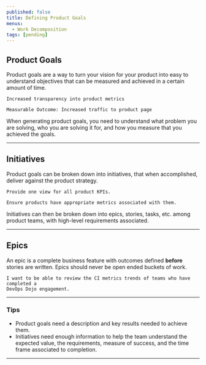 ```yaml
---
published: false
title: Defining Product Goals
menus:
  - Work Decomposition
tags: [pending]
---
```


## Product Goals

Product goals are a way to turn your vision for your product into easy to
understand objectives that can be measured and achieved in a certain amount of time.

```gherkin
Increased transparency into product metrics

Measurable Outcome: Increased traffic to product page
```

When generating product goals, you need to understand what problem you are
solving, who you are solving it for, and how you measure that you achieved the goals.

---

## Initiatives

Product goals can be broken down into initiatives, that when accomplished,
deliver against the product strategy.

```gherkin
Provide one view for all product KPIs.
```

```gherkin
Ensure products have appropriate metrics associated with them.
```

Initiatives can then be broken down into epics, stories, tasks, etc. among
product teams, with high-level requirements associated.

---

## Epics

An epic is a complete business feature with outcomes defined <b>before</b>
stories are written. Epics should never be open ended buckets of work.

```gherkin
I want to be able to review the CI metrics trends of teams who have completed a
DevOps Dojo engagement.
```

---

### Tips

- Product goals need a description and key results needed to achieve
  them.
- Initiatives need enough information to help the team understand the expected
  value, the requirements, measure of success, and the time frame associated to completion.

---
